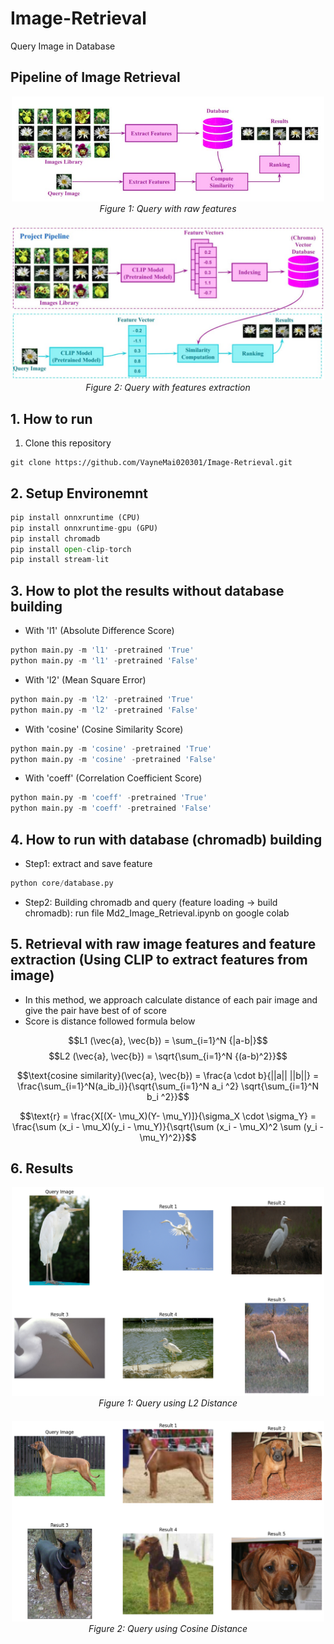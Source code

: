 # Image-Retrieval
Query Image in Database
## Pipeline of Image Retrieval 

<div style="text-align: center;">
    <img src="results/pipe_1.jpg" alt="Crocodile Image" width="500"/>
    <div style="text-align: center;"><em>Figure 1: Query with raw features</em></div>
</div>

<div style="text-align: center; margin-top: 20px;">
    <img src="results/pipe_2.jpg" alt="Crocodile Image" width="500"/>
    <div style="text-align: center;"><em>Figure 2: Query with features extraction</em></div>
</div>

## 1. How to run 
1. Clone this repository 
```
git clone https://github.com/VayneMai020301/Image-Retrieval.git
```
## 2. Setup Environemnt

```python
pip install onnxruntime (CPU)
pip install onnxruntime-gpu (GPU)
pip install chromadb
pip install open-clip-torch
pip install stream-lit
```
## 3. How to plot the results without database building 
* With 'l1' (Absolute Difference Score)
``` python
python main.py -m 'l1' -pretrained 'True'
python main.py -m 'l1' -pretrained 'False'
```

* With 'l2' (Mean Square Error)
``` python 
python main.py -m 'l2' -pretrained 'True'      
python main.py -m 'l2' -pretrained 'False'     
```

* With 'cosine' (Cosine Similarity Score)
```python 
python main.py -m 'cosine' -pretrained 'True'      
python main.py -m 'cosine' -pretrained 'False'   
```

* With 'coeff' (Correlation Coefficient Score)
```python 
python main.py -m 'coeff' -pretrained 'True'      
python main.py -m 'coeff' -pretrained 'False'   
```
## 4. How to run with database (chromadb) building
* Step1: extract and save feature
```python 
python core/database.py                                                             
```

* Step2: Building chromadb and query (feature loading -> build chromadb): 
    run file Md2_Image_Retrieval.ipynb on google colab

## 5. Retrieval with raw image features and feature extraction (Using CLIP to extract features from image)
* In this method, we approach calculate distance of each pair image and give the pair have best of of score
* Score is distance followed formula below

$$L1 (\vec{a}, \vec{b}) = \sum_{i=1}^N {|a-b|}$$
$$L2 (\vec{a}, \vec{b}) = \sqrt{\sum_{i=1}^N {(a-b)^2}}$$


$$\text{cosine similarity}(\vec{a}, \vec{b}) = \frac{a \cdot b}{||a|| ||b||} = \frac{\sum_{i=1}^N(a_ib_i)}{\sqrt{\sum_{i=1}^N a_i ^2} \sqrt{\sum_{i=1}^N b_i ^2}}$$

$$\text{r} = \frac{X[(X- \mu_X)(Y- \mu_Y)]}{\sigma_X \cdot \sigma_Y} =  \frac{\sum (x_i - \mu_X)(y_i - \mu_Y)}{\sqrt{\sum (x_i - \mu_X)^2 \sum (y_i - \mu_Y)^2}}$$


## 6. Results
<div style="text-align: center;">
    <img src="results/l2.png" alt="Crocodile Image" width="500"/>
    <div style="text-align: center;"><em>Figure 1: Query using L2 Distance</em></div>
</div>

<div style="text-align: center; margin-top: 20px;">
    <img src="results/cosine.png" alt="Crocodile Image" width="500"/>
    <div style="text-align: center;"><em>Figure 2: Query using Cosine Distance</em></div>
</div>
